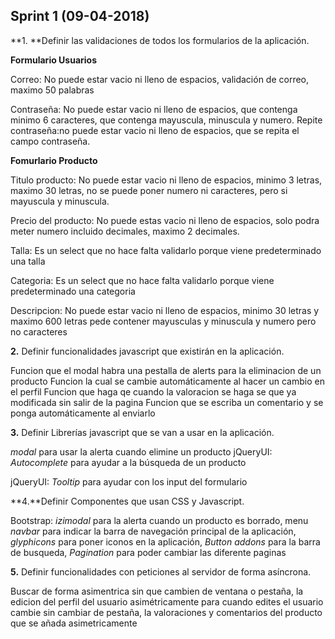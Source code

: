 ## Sprint 1 (09-04-2018)

**1. **Definir las validaciones de todos los formularios de la aplicación.

**Formulario Usuarios**

Correo: No puede estar vacio ni lleno de espacios, validación de correo, maximo 50 palabras

Contraseña: No puede estar vacio ni lleno de espacios, que contenga minimo 6 caracteres, que contenga mayuscula, minuscula y numero.
Repite contraseña:no puede estar vacio ni lleno de espacios, que se repita el campo contraseña.

**Fomurlario Producto**

Titulo producto: No puede estar vacio ni lleno de espacios, minimo 3 letras, maximo 30 letras, no se puede poner numero ni caracteres, pero si mayuscula y minuscula.

Precio del producto: No puede estas vacio ni lleno de espacios, solo podra meter numero incluido decimales, maximo 2 decimales.

Talla: Es un select que no hace falta validarlo porque viene predeterminado una talla

Categoria: Es un select que no hace falta validarlo porque viene predeterminado una categoria

Descripcion: No puede estar vacio ni lleno de espacios, minimo 30 letras y maximo 600 letras pede contener mayusculas y minuscula y numero pero no caracteres

**2.** Definir funcionalidades javascript que existirán en la aplicación.

Funcion que el modal habra una pestalla de alerts para la eliminacion de un producto
Funcion la cual se cambie automáticamente al hacer un cambio en el perfil
Funcion que haga qe cuando la valoracion se haga se que ya modificada sin salir de la pagina
Funcion que se escriba un comentario y se ponga automáticamente al enviarlo

**3.** Definir Librerías javascript que se van a usar en la aplicación.

*modal* para usar la alerta cuando elimine un producto
jQueryUI: *Autocomplete* para ayudar a la búsqueda de un producto

jQueryUI: *Tooltip* para ayudar con los input del formulario

**4.**Definir Componentes que usan CSS y Javascript.

Bootstrap: *izimodal* para la alerta cuando un producto es borrado, menu *navbar* para indicar la barra de navegación principal de la aplicación, *glyphicons* para poner iconos en la aplicación, *Button addons* para la barra de busqueda, *Pagination* para poder cambiar las diferente paginas

**5.** Definir funcionalidades con peticiones al servidor de forma asíncrona.

Buscar de forma asimentrica sin que cambien de ventana o pestaña, la edicion del perfil del usuario asimétricamente para cuando edites el usuario cambie sin cambiar de pestaña, la valoraciones y comentarios del producto que se añada asimetricamente